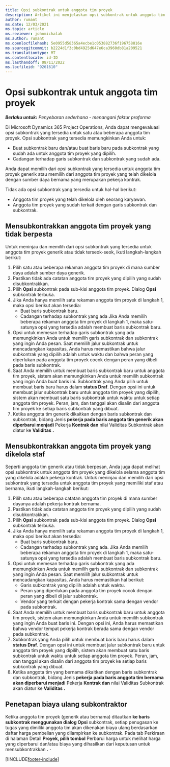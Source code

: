 ```yaml
---
title: Opsi subkontrak untuk anggota tim proyek
description: Artikel ini menjelaskan opsi subkontrak untuk anggota tim proyek di Microsoft Dynamics 365 Project Operations.
author: rumant
ms.date: 12/03/2021
ms.topic: article
ms.reviewer: johnmichalak
ms.author: rumant
ms.openlocfilehash: 5e0955d58365a4ecbe1c053882736f196758816e
ms.sourcegitcommit: b2224d1f3c0bd4925d647e6ca3960db81a209521
ms.translationtype: MT
ms.contentlocale: id-ID
ms.lasthandoff: 08/11/2022
ms.locfileid: "9261610"
---
```

# <a name="subcontracting-options-for-project-team-members"></a>Opsi subkontrak untuk anggota tim proyek

_**Berlaku untuk:** Penyebaran sederhana - menangani faktur proforma_

Di Microsoft Dynamics 365 Project Operations, Anda dapat mengevaluasi opsi subkontrak yang tersedia untuk satu atau beberapa anggota tim proyek. Opsi subkontrak yang tersedia memungkinkan Anda untuk:

- Buat subkontrak baru dan/atau buat baris baru pada subkontrak yang sudah ada untuk anggota tim proyek yang dipilih. 
- Cadangan terhadap garis subkontrak dan subkontrak yang sudah ada. 

Anda dapat memilih dari opsi subkontrak yang tersedia untuk anggota tim proyek generik atau memilih dari anggota tim proyek yang telah dikelola dengan sumber daya bernama yang merupakan pekerja kontrak. 

Tidak ada opsi subkontrak yang tersedia untuk hal-hal berikut:

- Anggota tim proyek yang telah dikelola oleh seorang karyawan. 
- Anggota tim proyek yang sudah terkait dengan garis subkontrak dan subkontrak. 

## <a name="subcontracting-an-unstaffed-project-team-member"></a>Mensubkontrakkan anggota tim proyek yang tidak berpesta

Untuk meninjau dan memilih dari opsi subkontrak yang tersedia untuk anggota tim proyek generik atau tidak terseok-seok, ikuti langkah-langkah berikut:

1. Pilih satu atau beberapa rekaman anggota tim proyek di mana sumber daya adalah sumber daya generik.
2. Pastikan tidak ada catatan anggota tim proyek yang dipilih yang sudah disubkontrakkan. 
3. Pilih **Opsi** subkontrak pada sub-kisi anggota tim proyek. Dialog **Opsi** subkontrak terbuka. 
4. Jika Anda hanya memilih satu rekaman anggota tim proyek di langkah 1, maka opsi berikut akan tersedia:
    - Buat baris subkontrak baru. 
    - Cadangan terhadap subkontrak yang ada Jika Anda memilih beberapa rekaman anggota tim proyek di langkah 1, maka satu-satunya opsi yang tersedia adalah membuat baris subkontrak baru.
5. Opsi untuk memesan terhadap garis subkontrak yang ada memungkinkan Anda untuk memilih garis subkontrak dan subkontrak yang ingin Anda pesan. Saat memilih jalur subkontrak untuk mencadangkan kapasitas, Anda harus memastikan bahwa jalur subkontrak yang dipilih adalah untuk waktu dan bahwa peran yang diperlukan pada anggota tim proyek cocok dengan peran yang dibeli pada baris subkontrak.
6. Saat Anda memilih untuk membuat baris subkontrak baru untuk anggota tim proyek, sistem akan memungkinkan Anda untuk memilih subkontrak yang ingin Anda buat baris ini. Subkontrak yang Anda pilih untuk membuat baris baru harus dalam **status Draf**. Dengan opsi ini untuk membuat jalur subkontrak baru untuk anggota tim proyek yang dipilih, sistem akan membuat satu baris subkontrak untuk waktu untuk setiap anggota tim proyek. Peran, jam, dan tanggal akan disalin dari anggota tim proyek ke setiap baris subkontrak yang dibuat. 
7. Ketika anggota tim generik dikaitkan dengan baris subkontrak dan subkontrak, bidang Jenis **pekerja pada baris anggota tim generik akan diperbarui menjadi** Pekerja **Kontrak dan** nilai Validitas Subkontrak akan diatur ke **Validitas** **.**

## <a name="subcontracting-a-staffed-project-team-member"></a>Mensubkontrakkan anggota tim proyek yang dikelola staf

Seperti anggota tim generik atau tidak berpesan, Anda juga dapat melihat opsi subkontrak untuk anggota tim proyek yang dikelola selama anggota tim yang dikelola adalah pekerja kontrak. Untuk meninjau dan memilih dari opsi subkontrak yang tersedia untuk anggota tim proyek yang memiliki staf atau bernama, ikuti langkah-langkah berikut:

1. Pilih satu atau beberapa catatan anggota tim proyek di mana sumber dayanya adalah pekerja kontrak bernama.
2. Pastikan tidak ada catatan anggota tim proyek yang dipilih yang sudah disubkontrakkan. 
3. Pilih **Opsi** subkontrak pada sub-kisi anggota tim proyek. Dialog **Opsi** subkontrak terbuka. 
4. Jika Anda hanya memilih satu rekaman anggota tim proyek di langkah 1, maka opsi berikut akan tersedia:
      - Buat baris subkontrak baru.
      - Cadangan terhadap subkontrak yang ada.
  Jika Anda memilih beberapa rekaman anggota tim proyek di langkah 1, maka satu-satunya opsi yang tersedia adalah membuat baris subkontrak baru.
5. Opsi untuk memesan terhadap garis subkontrak yang ada memungkinkan Anda untuk memilih garis subkontrak dan subkontrak yang ingin Anda pesan. Saat memilih jalur subkontrak untuk mencadangkan kapasitas, Anda harus memastikan hal berikut:
      - Garis subkontrak yang dipilih adalah untuk waktu. 
      - Peran yang diperlukan pada anggota tim proyek cocok dengan peran yang dibeli di jalur subkontrak. 
      - Vendor yang terkait dengan pekerja kontrak sama dengan vendor pada subkontrak.
6. Saat Anda memilih untuk membuat baris subkontrak baru untuk anggota tim proyek, sistem akan memungkinkan Anda untuk memilih subkontrak yang ingin Anda buat baris ini. Dengan opsi ini, Anda harus memastikan bahwa vendor tempat pekerja kontrak berada sama dengan vendor pada subkontrak. 
7. Subkontrak yang Anda pilih untuk membuat baris baru harus dalam **status Draf**. Dengan opsi ini untuk membuat jalur subkontrak baru untuk anggota tim proyek yang dipilih, sistem akan membuat satu baris subkontrak untuk waktu untuk setiap anggota tim proyek. Peran, jam, dan tanggal akan disalin dari anggota tim proyek ke setiap baris subkontrak yang dibuat.  
8. Ketika anggota tim yang bernama dikaitkan dengan baris subkontrak dan subkontrak, bidang Jenis **pekerja pada baris anggota tim bernama akan diperbarui menjadi** Pekerja **Kontrak dan** nilai Validitas Subkontrak akan diatur ke **Validitas** **.**

## <a name="re-costing-subcontractor-assignments"></a>Penetapan biaya ulang subkontraktor

Ketika anggota tim proyek (generik atau bernama) ditautkan **ke baris subkontrak menggunakan dialog Opsi** subkontrak, setiap penugasan ke tugas yang dimiliki anggota tim akan dikenakan biaya ulang berdasarkan daftar harga pembelian yang dilampirkan ke subkontrak. Pada tab Perkiraan di halaman Detail **Proyek, pilih tombol** Perbarui harga untuk melihat harga yang diperbarui dan/atau biaya yang dihasilkan dari keputusan untuk mensubkontrakkan **.** **·**

[!INCLUDE[footer-include](../../includes/footer-banner.md)]
